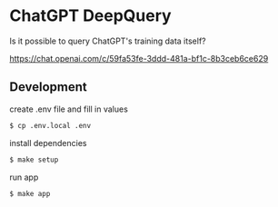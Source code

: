# ChatGPT DeepQuery

Is it possible to query ChatGPT's training data itself?

https://chat.openai.com/c/59fa53fe-3ddd-481a-bf1c-8b3ceb6ce629

## Development

create .env file and fill in values
```bash
$ cp .env.local .env
```

install dependencies
```bash
$ make setup
```

run app
```bash
$ make app
